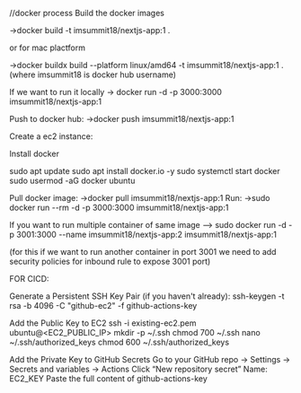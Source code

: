 //docker process
Build the docker images

→docker build  -t imsummit18/nextjs-app:1 .

or for mac plactform

→docker buildx build --platform linux/amd64 -t imsummit18/nextjs-app:1 . (where imsummit18 is docker hub username)

If we want to run it locally
→ docker run -d -p 3000:3000 imsummit18/nextjs-app:1

Push to docker hub:
→docker push imsummit18/nextjs-app:1

Create a ec2 instance:

Install docker

sudo apt update
sudo apt install docker.io -y
sudo systemctl start docker
sudo usermod -aG docker ubuntu

Pull docker image:
→docker pull imsummit18/nextjs-app:1
Run:
→sudo docker run --rm -d -p 3000:3000 imsummit18/nextjs-app:1

If you want to run multiple container of same image
--> sudo docker run -d -p 3001:3000 --name imsummit18/nextjs-app:2 imsummit18/nextjs-app:1

(for this if we want to run another container in port 3001 we need to add security policies for inbound rule to expose 3001 port)



FOR CICD:

Generate a Persistent SSH Key Pair (if you haven't already):
ssh-keygen -t rsa -b 4096 -C "github-ec2" -f github-actions-key


Add the Public Key to EC2
ssh -i existing-ec2.pem ubuntu@<EC2_PUBLIC_IP>
mkdir -p ~/.ssh
chmod 700 ~/.ssh
nano ~/.ssh/authorized_keys
chmod 600 ~/.ssh/authorized_keys


Add the Private Key to GitHub Secrets
Go to your GitHub repo → Settings → Secrets and variables → Actions
Click “New repository secret”
Name: EC2_KEY
Paste the full content of github-actions-key 



